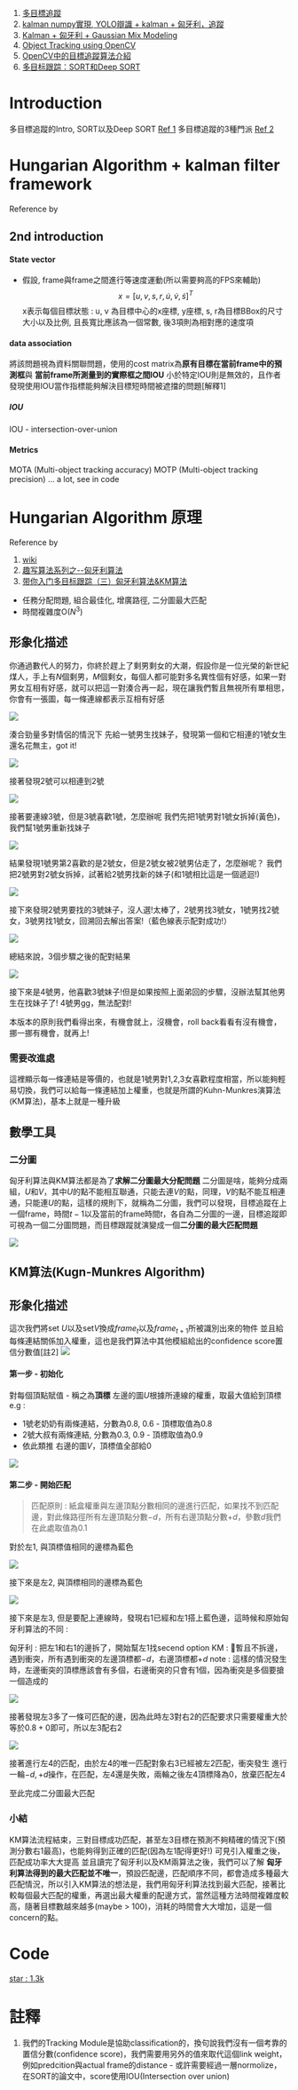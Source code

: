 1. [多目標追蹤](https://blog.csdn.net/sinat_26917383/article/details/86557399)
2. [kalman numpy實現, YOLO辯識 + kalman + 匈牙利，追蹤](https://blog.csdn.net/xiao__run/article/details/84374959)
3. [Kalman + 匈牙利 + Gaussian Mix Modeling](https://blog.csdn.net/xiao__run/article/details/77478579)
4. [Object Tracking using OpenCV](https://www.learnopencv.com/object-tracking-using-opencv-cpp-python/)
5. [OpenCV中的目標追蹤算法介紹](https://kknews.cc/zh-tw/tech/jl2y94y.html)
6. [多目标跟踪：SORT和Deep SORT](https://zhuanlan.zhihu.com/p/59148865)

# Introduction
多目標追蹤的Intro, SORT以及Deep SORT
[Ref 1](https://zhuanlan.zhihu.com/p/59148865)
多目標追蹤的3種門派
[Ref 2](https://zhuanlan.zhihu.com/p/77111218)

# Hungarian Algorithm + kalman filter framework
Reference by 
## 2nd introduction
#### State vector
* 假設, frame與frame之間進行等速度運動(所以需要夠高的FPS來輔助)
$$
x = [u, v, s, r, \dot{u}, \dot{v}, \dot{s}]^{T}
$$
x表示每個目標狀態 : u, v 為目標中心的x座標, y座標, s, r為目標BBox的尺寸大小以及比例, 且長寬比應該為一個常數, 後3項則為相對應的速度項
#### data association
將該問題視為資料關聯問題，使用的cost matrix為**原有目標在當前frame中的預測框**與 **當前frame所測量到的實際框之間IOU**
小於特定IOU則是無效的，且作者發現使用IOU當作指標能夠解決目標短時間被遮擋的問題[解釋1]

##### IOU
IOU - intersection-over-union

#### Metrics
MOTA (Multi-object tracking accuracy)
MOTP (Multi-object tracking precision)
...
a lot, see in code

# Hungarian Algorithm 原理
Reference by
1. [wiki](https://zh.wikipedia.org/wiki/%E5%8C%88%E7%89%99%E5%88%A9%E7%AE%97%E6%B3%95)
2. [趣写算法系列之--匈牙利算法](https://blog.csdn.net/dark_scope/article/details/8880547)
3. [带你入门多目标跟踪（三）匈牙利算法&KM算法](https://zhuanlan.zhihu.com/p/62981901)
* 任務分配問題, 組合最佳化, 增廣路徑, 二分圖最大匹配
* 時間複雜度O($N^{3}$)
## 形象化描述
你通過數代人的努力，你終於趕上了剩男剩女的大潮，假設你是一位光榮的新世紀煤人，手上有$N$個剩男，$M$個剩女，每個人都可能對多名異性個有好感，如果一對男女互相有好感，就可以把這一對湊合再一起，現在讓我們暫且無視所有單相思，你會有一張圖，每一條連線都表示互相有好感

<img src='./images/MOT_1.png'></img>

湊合勁量多對情侶的情況下
先給一號男生找妹子，發現第一個和它相連的1號女生還名花無主，got it!

<img src='./images/MOT_2.png'></img>

接著發現2號可以相連到2號

<img src='./images/MOT_3.png'></img>

接著要連線3號，但是3號喜歡1號，怎麼辦呢
我們先把1號男對1號女拆掉(黃色)，我們幫1號男重新找妹子

<img src='./images/MOT_4.png'></img>

結果發現1號男第2喜歡的是2號女，但是2號女被2號男佔走了，怎麼辦呢？
我們把2號男對2號女拆掉，試著給2號男找新的妹子(和1號相比這是一個遞迴!)

<img src='./images/MOT_5.png'></img>

接下來發現2號男要找的3號妹子，沒人選!太棒了，2號男找3號女，1號男找2號女，3號男找1號女，回溯回去解出答案!（藍色線表示配對成功!）

<img src='./images/MOT_6.png'></img>

總結來說，3個步驟之後的配對結果

<img src='./images/MOT_7.png'></img>

接下來是4號男，他喜歡3號妹子!但是如果按照上面弟回的步驟，沒辦法幫其他男生在找妹子了!
4號男gg，無法配對!

本版本的原則我們看得出來，有機會就上，沒機會，roll back看看有沒有機會，挪一挪有機會，就再上!

### 需要改進處
這裡顯示每一條連結是等價的，也就是1號男對1,2,3女喜歡程度相當，所以能夠輕易切換，我們可以給每一條連結加上權重，也就是所謂的Kuhn-Munkres演算法(KM算法)，基本上就是一種升級

## 數學工具
### 二分圖
匈牙利算法與KM算法都是為了**求解二分圖最大分配問題**
二分圖是啥，能夠分成兩組，$U$和$V$，其中$U$的點不能相互聯通，只能去連$V$的點，同理，$V$的點不能互相連通，只能連$U$的點，這樣的規則下，就稱為二分圖，我們可以發現，目標追蹤在上一個frame，時間$t-1$以及當前的frame時間$t$，各自為二分圖的一邊，目標追蹤即可視為一個二分圖問題，而目標跟蹤就演變成一個**二分圖的最大匹配問題**

<img src='./images/MOT_8.png'></img>

## KM算法(Kugn-Munkres Algorithm)
## 形象化描述
這次我們將set $U$以及set$V$換成$frame_{t}$以及$frame_{t+1}$所被識別出來的物件
並且給每條連結關係加入權重，這也是我們算法中其他模組給出的confidence score置信分數值[註2]
<img src='./images/MOT_9.jpg'></img>

#### 第一步 - 初始化
對每個頂點賦值 - 稱之為**頂標**
左邊的圖$U$根據所連線的權重，取最大值給到頂標
e.g : 
* 1號老奶奶有兩條連結，分數為0.8, 0.6 - 頂標取值為0.8
* 2號大叔有兩條連結, 分數為0.3, 0.9 - 頂標取值為0.9
* 依此類推
右邊的圖$V$，頂標值全部給0

<img src='./images/MOT_10.jpg'></img>


#### 第二步 - 開始匹配

> 匹配原則 : 紙盒權重與左邊頂點分數相同的邊進行匹配，如果找不到匹配邊，對此條路徑所有左邊頂點分數$-d$，所有右邊頂點分數$+d$，參數$d$我們在此處取值為$0.1$

對於左1, 與頂標值相同的邊標為藍色

<img src='./images/MOT_11.jpg'></img>

接下來是左2, 與頂標相同的邊標為藍色

<img src='./images/MOT_12.jpg'></img>

接下來是左3, 但是要配上連線時，發現右1已經和左1搭上藍色邊，這時候和原始匈牙利算法的不同 : 

匈牙利 : 把左1和右1的邊拆了，開始幫左1找secend option
KM : 暫且不拆邊，遇到衝突，所有遇到衝突的左邊頂標都$-d$，右邊頂標都$+d$
     note : 這樣的情況發生時，左邊衝突的頂標應該會有多個，右邊衝突的只會有1個，因為衝突是多個要搶一個造成的

<img src='./images/MOT_13.jpg'></img>

接著發現左3多了一條可匹配的邊，因為此時左3對右2的匹配要求只需要權重大於等於$0.8+0$即可，所以左3配右2

<img src='./images/MOT_14.jpg'></img>

接著進行左4的匹配，由於左4的唯一匹配對象右3已經被左2匹配，衝突發生
進行一輪$-d, +d$操作，在匹配，左4還是失敗，兩輪之後左4頂標降為0，放棄匹配左4

至此完成二分圖最大匹配

### 小結
KM算法流程結束，三對目標成功匹配，甚至左3目標在預測不夠精確的情況下(預測分數右1最高)，也能夠得到正確的匹配(因為左1配得更好!)
可見引入權重之後，匹配成功率大大提高
並且讀完了匈牙利以及KM兩算法之後，我們可以了解
**匈牙利算法得到的最大匹配並不唯一**，預設匹配邊，匹配順序不同，都會造成多種最大匹配情況，所以引入KM算法的想法是，我們用匈牙利算法找到最大匹配，接著比較每個最大匹配的權重，再選出最大權重的配邊方式，當然這種方法時間複雜度較高，隨著目標數越來越多(maybe > 100)，消耗的時間會大大增加，這是一個concern的點。

# Code
[star : 1.3k](https://github.com/abewley/sort)

# 註釋
1. 我們的Tracking Module是協助classification的，換句說我們沒有一個考靠的置信分數(confidence score)，我們需要用另外的值來取代這個link weight，例如predcition與actual frame的distance - 或許需要經過一層normolize，在SORT的論文中，score使用IOU(Intersection over union)